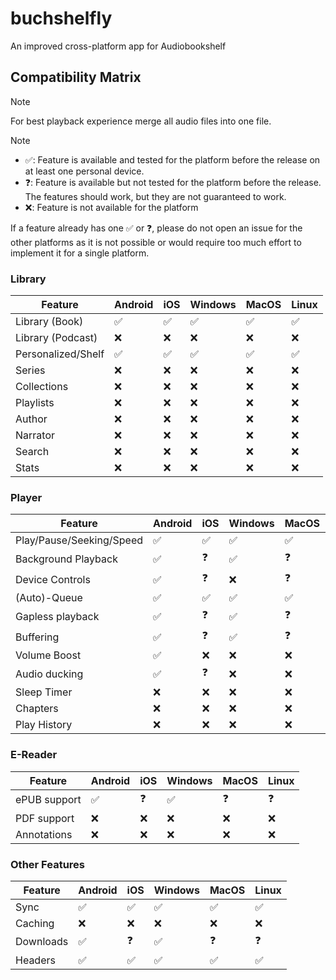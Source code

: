  # buchshelfly 

An improved cross-platform app for Audiobookshelf

## Compatibility Matrix

> [!NOTE]
> For best playback experience merge all audio files into one file.

> [!NOTE]
> - ✅: Feature is available and tested for the platform before the release on at least one personal device.
> - ❓: Feature is available but not tested for the platform before the release. The features should work, but they are not guaranteed to work.
> - ❌: Feature is not available for the platform
>
> If a feature already has one ✅ or ❓, please do not open an issue for the other platforms as it is not possible or would require too much effort to implement it for a single platform.

### Library
| Feature            | Android | iOS | Windows | MacOS | Linux |
|--------------------|---------|-----|---------|-------|-------|
| Library (Book)     | ✅       | ✅   | ✅       | ✅     | ✅     |
| Library (Podcast)  | ❌       | ❌   | ❌       | ❌     | ❌     |
| Personalized/Shelf | ✅       | ✅   | ✅       | ✅     | ✅     |
| Series             | ❌       | ❌   | ❌       | ❌     | ❌     |
| Collections        | ❌       | ❌   | ❌       | ❌     | ❌     |
| Playlists          | ❌       | ❌   | ❌       | ❌     | ❌     |
| Author             | ❌       | ❌   | ❌       | ❌     | ❌     |
| Narrator           | ❌       | ❌   | ❌       | ❌     | ❌     |
| Search             | ❌       | ❌   | ❌       | ❌     | ❌     |
| Stats              | ❌       | ❌   | ❌       | ❌     | ❌     |

### Player
| Feature                  | Android | iOS | Windows | MacOS | Linux |
|--------------------------|---------|-----|---------|-------|-------|
| Play/Pause/Seeking/Speed | ✅       | ✅   | ✅       | ✅     | ✅     |
| Background Playback      | ✅       | ❓   | ✅       | ❓     | ❓     |
| Device Controls          | ✅       | ❓   | ❌       | ❓     | ❌     |
| (Auto)-Queue             | ✅       | ✅   | ✅       | ✅     | ✅     |
| Gapless playback         | ✅       | ❓   | ✅       | ❓     | ❓     |
| Buffering                | ✅       | ❓   | ✅       | ❓     | ❓     |
| Volume Boost             | ✅       | ❌   | ❌       | ❌     | ❌     |
| Audio ducking            | ✅       | ❓   | ❌       | ❌     | ❌     |
| Sleep Timer              | ❌       | ❌   | ❌       | ❌     | ❌     |
| Chapters                 | ❌       | ❌   | ❌       | ❌     | ❌     |
| Play History             | ❌       | ❌   | ❌       | ❌     | ❌     |


### E-Reader

| Feature      | Android | iOS | Windows | MacOS | Linux |
|--------------|---------|-----|---------|-------|-------|
| ePUB support | ✅       | ❓   | ✅       | ❓     | ❓     |
| PDF support  | ❌       | ❌   | ❌       | ❌     | ❌     |
| Annotations  | ❌       | ❌   | ❌       | ❌     | ❌     |


### Other Features

| Feature   | Android | iOS | Windows | MacOS | Linux |
|-----------|---------|-----|---------|-------|-------|
| Sync      | ✅       | ✅   | ✅       | ✅     | ✅     |
| Caching   | ❌       | ❌   | ❌       | ❌     | ❌     |
| Downloads | ✅       | ❓   | ✅       | ❓     | ❓     |
| Headers   | ✅       | ✅   | ✅       | ✅     | ✅     |
